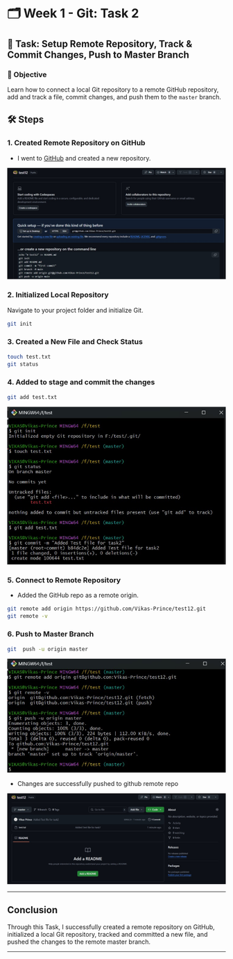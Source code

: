 # 🗂️ Week 1 - Git: Task 2

## 📌 Task: Setup Remote Repository, Track & Commit Changes, Push to Master Branch

### 🎯 Objective

Learn how to connect a local Git repository to a remote GitHub repository, add and track a file, commit changes, and push them to the `master` branch.

## 🛠️ Steps

### 1. **Created Remote Repository on GitHub**

- I went to [GitHub](https://github.com/Vikas-Prince) and created a new repository.

![GitHub Repo Creation](./snapshots/task2-testrepo.jpg)

### 2. **Initialized Local Repository**

Navigate to your project folder and initialize Git.

```bash
git init
```

### 3. Created a New File and Check Status

```bash
touch test.txt
git status
```

### 4. Added to stage and commit the changes

```bash
git add test.txt
```

![local-repo](./snapshots/task2-git.jpg)

### 5. Connect to Remote Repository

- Added the GitHub repo as a remote origin.

```bash
git remote add origin https://github.com/Vikas-Prince/test12.git
git remote -v
```

### 6. Push to Master Branch

```bash
git  push -u origin master
```

![git-repo2](./snapshots/task2-remote.jpg)

- Changes are successfully pushed to github remote repo

![remote-repo](./snapshots/task2-testrepo2.jpg)

---

## Conclusion
Through this Task, I successfully created a remote repository on GitHub, initialized a local Git repository, tracked and committed a new file, and pushed the changes to the remote master branch.

---